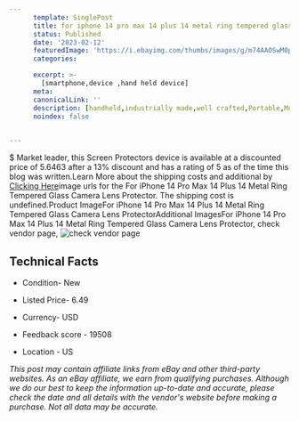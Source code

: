 ```yaml
---
      template: SinglePost
      title: for iphone 14 pro max 14 plus 14 metal ring tempered glass camera lens protector
      status: Published
      date: '2023-02-12'
      featuredImage: 'https://i.ebayimg.com/thumbs/images/g/m74AAOSwM0pjNjVS/s-l225.jpg'
      categories: 

      excerpt: >-
        [smartphone,device ,hand held device]
      meta:
      canonicalLink: ''
      description: [handheld,industrially made,well crafted,Portable,Mobile,Compact,Convenient,Lightweight,Maneuverable,Man-portable,Miniature,Carriable,Hand-held,Light,Holdable,Transportable,Mobile device,Pocket-sized,On-the-go,Wireless,Cordless,Compact size,Convenient size, smartphone,device ,hand held device]
      noindex: false

        
---
```

$
    Market leader, this Screen Protectors device is available at a discounted price of 5.6463 after a 13% discount and has a rating of 5 as of the time this blog was written.Learn More about the shipping costs and additional by [Clicking Here](https://www.ebay.com/itm/185599649818?hash=item2b3699e81a%3Ag%3Am74AAOSwM0pjNjVS&amdata=enc%3AAQAHAAAA4HDqhzeNfFEIMIXeZy61Sd0yQKVEj0vyLgF4vx4AgbdjekeNhf%2BS1d9IZKj%2FBj4j7D4ZtfBuH73Eh5rW%2FydVHN9gFcrsBRNIWKtICGbePX4rphq%2BFGozr22uubV4LIt2JkoGd%2BzP9qCwaKhD54Y15iYWSoQfUbCYKX%2BF3m%2Ff9d94%2F53J%2Fp8ltFBWvKD3%2F8xLHG0fZJEOtJrZLlCbyP9UGvqALYmE72FdltQhDKAJFDNMlMH0QyAljcIt%2FPSdvejqpyrtvoTPo6hK%2FHTSOw8vrcJ731jGsAVFKg7gJXt%2F3kNl&mkevt=1&mkcid=1&mkrid=711-53200-19255-0&campid=%253CePNCampaignId%253E&customid=%253CreferenceId%253E&toolid=10049)image urls for the For iPhone 14 Pro Max 14 Plus 14 Metal Ring Tempered Glass Camera Lens Protector. The shipping cost is undefined.Product ImageFor iPhone 14 Pro Max 14 Plus 14 Metal Ring Tempered Glass Camera Lens ProtectorAdditional ImagesFor iPhone 14 Pro Max 14 Plus 14 Metal Ring Tempered Glass Camera Lens Protector, check vendor page, ![check vendor page](https://origin-galleryplus.ebayimg.com/ws/web/185599649818_2_0_1/225x225.jpg,https://origin-galleryplus.ebayimg.com/ws/web/185599649818_3_0_1/225x225.jpg,https://origin-galleryplus.ebayimg.com/ws/web/185599649818_4_0_1/225x225.jpg,https://origin-galleryplus.ebayimg.com/ws/web/185599649818_5_0_1/225x225.jpg,https://origin-galleryplus.ebayimg.com/ws/web/185599649818_6_0_1/225x225.jpg,https://origin-galleryplus.ebayimg.com/ws/web/185599649818_7_0_1/225x225.jpg,https://origin-galleryplus.ebayimg.com/ws/web/185599649818_8_0_1/225x225.jpg,https://origin-galleryplus.ebayimg.com/ws/web/185599649818_9_0_1/225x225.jpg)
    
    

 ## Technical Facts 



     
      

 - Condition- New 


      

 - Listed Price- 6.49 


      

 - Currency- USD 


      

 - Feedback score - 19508 


      

 - Location - US 


      
      

 *_This post may contain affiliate links from eBay and other third-party websites. As an eBay affiliate, we earn from qualifying purchases. Although we do our best to keep the information up-to-date and accurate, please check the date and all details with the vendor's website before making a purchase. Not all data may be accurate._*



    
    
    
    
    